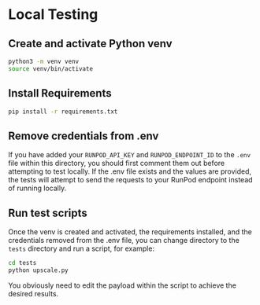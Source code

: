 # Local Testing

## Create and activate Python venv

```bash
python3 -m venv venv
source venv/bin/activate
```

## Install Requirements

```bash
pip install -r requirements.txt
```

## Remove credentials from .env

If you have added your `RUNPOD_API_KEY` and
`RUNPOD_ENDPOINT_ID` to the `.env` file within
this directory, you should first comment them
out before attempting to test locally.  If
the .env file exists and the values are provided,
the tests will attempt to send the requests to
your RunPod endpoint instead of running locally.

## Run test scripts

Once the venv is created and activated, the requirements
installed, and the credentials removed from the .env
file, you can change directory to the `tests` directory
and run a script, for example:

```bash
cd tests
python upscale.py
```

You obviously need to edit the payload within the
script to achieve the desired results.
